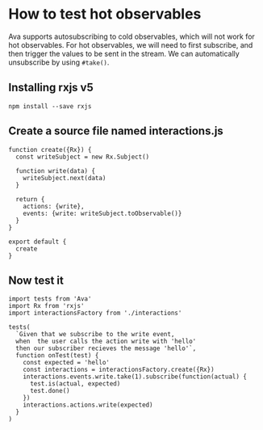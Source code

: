 # How to test hot observables

Ava supports autosubscribing to cold observables, which will not work for hot observables.
For hot observables, we will need to first subscribe, and then trigger the values to be sent in the stream.
We can automatically unsubscribe by using `#take()`.

## Installing rxjs v5
`npm install --save rxjs`

## Create a source file named interactions.js

```
function create({Rx}) {
  const writeSubject = new Rx.Subject()
  
  function write(data) {
    writeSubject.next(data)
  }
  
  return {
    actions: {write},
    events: {write: writeSubject.toObservable()}
  }
}

export default {
  create
}
```

## Now test it

```
import tests from 'Ava'
import Rx from 'rxjs'
import interactionsFactory from './interactions'

tests(
  `Given that we subscribe to the write event,
  when  the user calls the action write with 'hello'
  then our subscriber recieves the message 'hello'`,
  function onTest(test) {
    const expected = 'hello'
    const interactions = interactionsFactory.create({Rx})
    interactions.events.write.take(1).subscribe(function(actual) {
      test.is(actual, expected)
      test.done()
    })
    interactions.actions.write(expected)
  }
)
```
